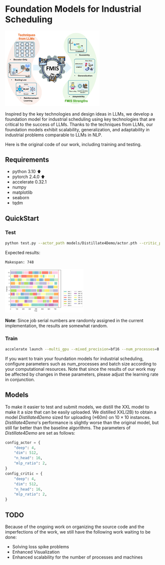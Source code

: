 # Foundation Models for Industrial Scheduling

<img src="./README.assets/Main.png" alt="Main" style="zoom: 30%;" />

Inspired by the key technologies and design ideas in LLMs, we develop a foundation model for industrial scheduling using key technologies that are critical to the success of LLMs. Thanks to the techniques from LLMs, our foundation models exhibit scalability, generalization, and adaptability in industrial problems comparable to LLMs in NLP. 

Here is the original code of our work, including training and testing. 

## Requirements

- python 3.10 ⬆
- pytorch 2.4.0 ⬆
- accelerate 0.32.1
- numpy
- matplotlib
- seaborn
- tqdm

## QuickStart

### Test

```bash
python test.py --actor_path models/Distillate4Demo/actor.pth --critic_path models/Distillate4Demo/critic.pth --FJSPpath data/HurinkBenchmark/HurinkVdata25.fjs --num_beams 32--GANTTsavepath results/Gantt.png
```

Expected results: 

```bash
Makespan: 748
```

<img src="./README.assets/Gantt.png" alt="Expected result -- Gantt" title="Expected result -- Gantt" style="zoom: 25%;" />

**Note**: Since job serial numbers are randomly assigned in the current implementation, the results are somewhat random. 

### Train

```bash
accelerate launch --multi_gpu --mixed_precision=bf16 --num_processes=8 Train.py --n 10 --m 10 --h 10 --n_epoch 80000 --batch_size_envs 32 --batch_size_ppo 256 --beta 0.01 --config_actor_deep 8 --config_actor_dim 1024 --config_actor_mlp_ratio 4 --config_critic_deep 8 --config_critic_dim 1024 --config_critic_mlp_ratio 4
```

If you want to train your foundation models for industrial scheduling, configure parameters such as num_processes and batch size according to your computational resources. Note that since the results of our work may be affected by changes in these parameters, please adjust the learning rate in conjunction. 

## Models

To make it easier to test and submit models, we distill the XXL model to make it a size that can be easily uploaded. We distilled XXL(2B) to obtain a model *Distillate4Demo* sized for uploading (≈60m) on $10\times 10$ instances.  *Distillate4Demo*'s performance is slightly worse than the original model, but still far better than the baseline algorithms. The parameters of *Distillate4Demo* are set as follows: 

```Python
config_actor = {
    "deep": 4,
    "dim": 512,
    "n_head": 16,
    "mlp_ratio": 2,
}
config_critic = {
    "deep": 4,
    "dim": 512,
    "n_head": 16,
    "mlp_ratio": 2,
}
```

## TODO

Because of the ongoing work on organizing the source code and the imperfections of the work, we still have the following work waiting to be done: 

- Solving loss spike problems 
- Enhanced Visualization 
- Enhanced scalability for the number of processes and machines 

